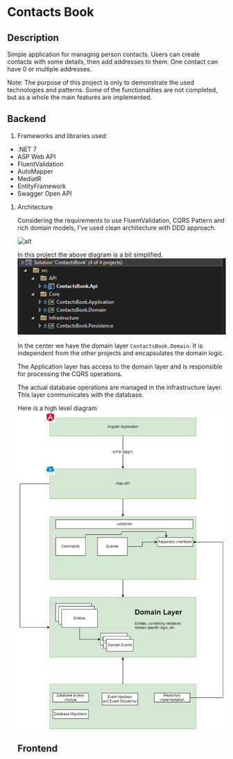 # Contacts Book

## Description

Simple application for managing person contacts. Users can create contacts with some details, then add addresses to them. One contact can have 0 or multiple addresses.

Note: The purpose of this project is only to demonstrate the used technologies and patterns. Some of the functionalities are not completed, but as a whole the main features are implemented.

## Backend

1. Frameworks and libraries used:

- .NET 7
- ASP Web API
- FluentValidation
- AutoMapper
- MediatR
- EntityFramework
- Swagger Open API

1. Architecture

   Considering the requirements to use FluentValidation, CQRS Pattern and rich domain models, I've used clean architecture with DDD approach.

   ![alt](https://miro.medium.com/v2/resize:fit:719/1*ZNT5apOxDzGrTKUJQAIcvg.png)

   In this project the above diagram is a bit simplified.
   ![alt](./resources/server-solution.PNG)

   In the center we have the domain layer `ContactsBook.Domain`. It is independent from the other projects and encapsulates the domain logic.

   The Application layer has access to the domain layer and is responsible for processing the CQRS operations.

   The actual database operations are managed in the infrastructure layer. This layer communicates with the database.

   Here is a high level diagram
   ![alt](./resources/architecture.png)

   ## Frontend
